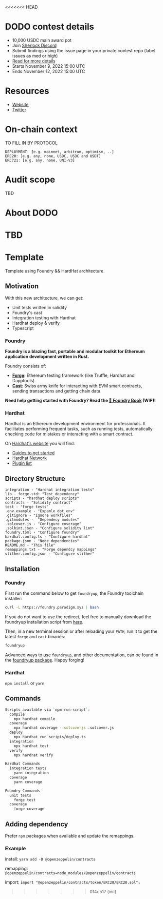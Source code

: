 <<<<<<< HEAD
# DODO contest details

- 10,000 USDC main award pot
- Join [Sherlock Discord](https://discord.gg/MABEWyASkp)
- Submit findings using the issue page in your private contest repo (label issues as med or high)
- [Read for more details](https://docs.sherlock.xyz/audits/watsons)
- Starts November 9, 2022 15:00 UTC
- Ends November 12, 2022 15:00 UTC

# Resources

- [Website](https://dodoex.io/)
- [Twitter](https://twitter.com/BreederDodo)

# On-chain context

TO FILL IN BY PROTOCOL

```
DEPLOYMENT: [e.g. mainnet, arbitrum, optimism, ..]
ERC20: [e.g. any, none, USDC, USDC and USDT]
ERC721: [e.g. any, none, UNI-V3]
```

# Audit scope

TBD

# About DODO

TBD
=======
# Template

Template using Foundry && HardHat architecture.

## Motivation

With this new architecture, we can get:

- Unit tests written in solidity
- Foundry's cast
- Integration testing with Hardhat
- Hardhat deploy & verify
- Typescript

### Foundry

**Foundry is a blazing fast, portable and modular toolkit for Ethereum
application development written in Rust.**

Foundry consists of:

- [**Forge**](./forge): Ethereum testing framework (like Truffle, Hardhat and
  Dapptools).
- [**Cast**](./cast): Swiss army knife for interacting with EVM smart contracts,
  sending transactions and getting chain data.

**Need help getting started with Foundry? Read the [📖 Foundry
Book][foundry-book] (WIP)!**

[foundry-book]: https://onbjerg.github.io/foundry-book/

### Hardhat

Hardhat is an Ethereum development environment for professionals. It facilitates performing frequent tasks, such as running tests, automatically checking code for mistakes or interacting with a smart contract.

On [Hardhat's website](https://hardhat.org) you will find:

- [Guides to get started](https://hardhat.org/getting-started/)
- [Hardhat Network](https://hardhat.org/hardhat-network/)
- [Plugin list](https://hardhat.org/plugins/)

## Directory Structure

```
integration - "Hardhat integration tests"
lib - forge-std: "Test dependency"
scripts - "hardhat deploy scripts"
contracts - "Solidity contract"
test - "forge tests"
.env.example - "Expamle dot env"
.gitignore - "Ignore workfiles"
.gitmodules -  "Dependecy modules"
.solcover.js - "Configure coverage"
.solhint.json - "Configure solidity lint"
foundry.toml - "Configure foundry"
hardhat.config.ts - "Configure hardhat"
package.json - "Node dependencies"
README.md - "This file"
remappings.txt - "Forge dependcy mappings"
slither.config.json - "Configure slither"
```

## Installation

### Foundry

First run the command below to get `foundryup`, the Foundry toolchain installer:

```sh
curl -L https://foundry.paradigm.xyz | bash
```

If you do not want to use the redirect, feel free to manually download the
foundryup installation script from
[here](https://raw.githubusercontent.com/gakonst/foundry/master/foundryup/install).

Then, in a new terminal session or after reloading your `PATH`, run it to get
the latest `forge` and `cast` binaries:

```sh
foundryup
```

Advanced ways to use `foundryup`, and other documentation, can be found in the
[foundryup package](./foundryup/README.md). Happy forging!

### Hardhat

`npm install` or `yarn`

## Commands

```sh
Scripts available via `npm run-script`:
  compile
    npx hardhat compile
  coverage
    npx hardhat coverage --solcoverjs .solcover.js
  deploy
    npx hardhat run scripts/deploy.ts
  integration
    npx hardhat test
  verify
    npx hardhat verify
```
```sh
Hardhat Commands
  integration tests
    yarn integration
  coverage
    yarn coverage
```
```sh
Foundry Commands
  unit tests
    forge test
  coverage
    forge coverage
```
## Adding dependency

Prefer `npm` packages when available and update the remappings.

### Example

install:
`yarn add -D @openzeppelin/contracts`

remapping:
`@openzeppelin/contracts=node_modules/@openzeppelin/contracts`

import:
`import "@openzeppelin/contracts/token/ERC20/ERC20.sol";`
>>>>>>> 014c517 (init)
